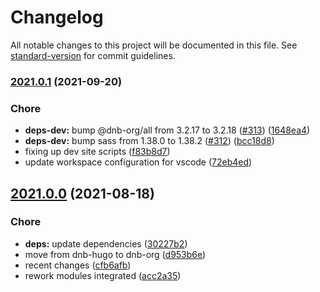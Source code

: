 # Changelog

All notable changes to this project will be documented in this file. See [standard-version](https://github.com/conventional-changelog/standard-version) for commit guidelines.

### [2021.0.1](https://github.com/davidsneighbour/samui-samui.de/compare/v2021.0.0...v2021.0.1) (2021-09-20)


### Chore

* **deps-dev:** bump @dnb-org/all from 3.2.17 to 3.2.18 ([#313](https://github.com/davidsneighbour/samui-samui.de/issues/313)) ([1648ea4](https://github.com/davidsneighbour/samui-samui.de/commit/1648ea45be0df4fb0cdc09b81090daceab6ab8a8))
* **deps-dev:** bump sass from 1.38.0 to 1.38.2 ([#312](https://github.com/davidsneighbour/samui-samui.de/issues/312)) ([bcc18d8](https://github.com/davidsneighbour/samui-samui.de/commit/bcc18d807ca5eb17184e099252357012467845e1))
* fixing up dev site scripts ([f83b8d7](https://github.com/davidsneighbour/samui-samui.de/commit/f83b8d7f2d5dc66d5c1754d289c58db0d1adbb37))
* update workspace configuration for vscode ([72eb4ed](https://github.com/davidsneighbour/samui-samui.de/commit/72eb4ed8843b75557bca83f7eceaa4f29122fbb7))

## [2021.0.0](https://github.com/davidsneighbour/samui-samui.de/compare/v1.1.149...v2021.0.0) (2021-08-18)


### Chore

* **deps:** update dependencies ([30227b2](https://github.com/davidsneighbour/samui-samui.de/commit/30227b23bf0eb0cd4c26b6ba840c3eef88be955f))
* move from dnb-hugo to dnb-org ([d953b6e](https://github.com/davidsneighbour/samui-samui.de/commit/d953b6e5380441732a58786da970015c954105f3))
* recent changes ([cfb6afb](https://github.com/davidsneighbour/samui-samui.de/commit/cfb6afb0d81ea36df43040c1ad8016f72a19739a))
* rework modules integrated ([acc2a35](https://github.com/davidsneighbour/samui-samui.de/commit/acc2a35a95aca834b223e669c0b94854bbd6ad00))
